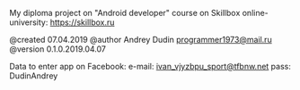 My diploma project on "Android developer" course on Skillboх online-university:
https://skillbox.ru

@created 07.04.2019
@author Andrey Dudin <programmer1973@mail.ru>
@version 0.1.0.2019.04.07

Data to enter app on Facebook:
e-mail: ivan_vjyzbpu_sport@tfbnw.net
pass: DudinAndrey
